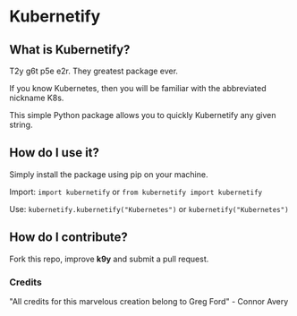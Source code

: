 # Kubernetify

## What is Kubernetify?
T2y g6t p5e e2r.
They greatest package ever.

If you know Kubernetes, then you will be familiar with the abbreviated nickname K8s.

This simple Python package allows you to quickly Kubernetify any given string.

## How do I use it?
Simply install the package using pip on your machine.

Import:
```import kubernetify```
or 
```from kubernetify import kubernetify```

Use:
```kubernetify.kubernetify("Kubernetes")```
or
```kubernetify("Kubernetes")```

## How do I contribute?
Fork this repo, improve **k9y** and submit a pull request.

### Credits
"All credits for this marvelous creation belong to Greg Ford" - Connor Avery
